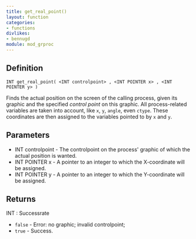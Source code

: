 ```yaml
---
title: get_real_point()
layout: function
categories:
- functions
divlikes:
- bennugd
module: mod_grproc
---
```


## Definition

    INT get_real_point( <INT controlpoint> , <INT POINTER x> , <INT POINTER y> )

Finds the actual position on the screen of the calling process, given its graphic and the specified _control point_ on this graphic. All process-related variables are taken into account, like `x`, `y`, `angle`, even `ctype`. These coordinates are then assigned to the variables pointed to by `x` and `y`.

## Parameters

- INT controlpoint - The controlpoint on the process' graphic of which the actual position is wanted.
- INT POINTER x - A pointer to an integer to which the X-coordinate will be assigned.
- INT POINTER y - A pointer to an integer to which the Y-coordinate will be assigned.

## Returns

INT : Successrate

- `false` - Error: no graphic; invalid controlpoint;
- `true` - Success.
